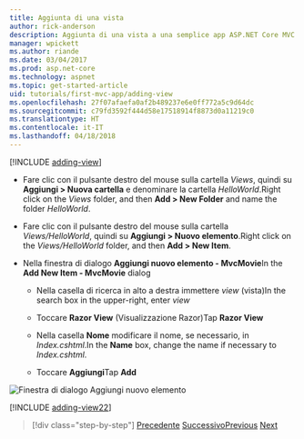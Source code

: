 ```yaml
---
title: Aggiunta di una vista
author: rick-anderson
description: Aggiunta di una vista a una semplice app ASP.NET Core MVC
manager: wpickett
ms.author: riande
ms.date: 03/04/2017
ms.prod: asp.net-core
ms.technology: aspnet
ms.topic: get-started-article
uid: tutorials/first-mvc-app/adding-view
ms.openlocfilehash: 27f07afaefa0af2b489237e6e0ff772a5c9d64dc
ms.sourcegitcommit: c79fd3592f444d58e17518914f8873d0a11219c0
ms.translationtype: HT
ms.contentlocale: it-IT
ms.lasthandoff: 04/18/2018
---
```

[!INCLUDE [adding-view](../../includes/mvc-intro/adding_view1.md)]

* <span data-ttu-id="66bf1-103">Fare clic con il pulsante destro del mouse sulla cartella *Views*, quindi su **Aggiungi > Nuova cartella** e denominare la cartella *HelloWorld*.</span><span class="sxs-lookup"><span data-stu-id="66bf1-103">Right click on the *Views* folder, and then **Add > New Folder** and name the folder *HelloWorld*.</span></span>

* <span data-ttu-id="66bf1-104">Fare clic con il pulsante destro del mouse sulla cartella *Views/HelloWorld*, quindi su **Aggiungi > Nuovo elemento**.</span><span class="sxs-lookup"><span data-stu-id="66bf1-104">Right click on the *Views/HelloWorld* folder, and then **Add > New Item**.</span></span>

* <span data-ttu-id="66bf1-105">Nella finestra di dialogo **Aggiungi nuovo elemento - MvcMovie**</span><span class="sxs-lookup"><span data-stu-id="66bf1-105">In the **Add New Item - MvcMovie** dialog</span></span>

  * <span data-ttu-id="66bf1-106">Nella casella di ricerca in alto a destra immettere *view* (vista)</span><span class="sxs-lookup"><span data-stu-id="66bf1-106">In the search box in the upper-right, enter *view*</span></span>

  * <span data-ttu-id="66bf1-107">Toccare **Razor View** (Visualizzazione Razor)</span><span class="sxs-lookup"><span data-stu-id="66bf1-107">Tap **Razor View**</span></span>

  * <span data-ttu-id="66bf1-108">Nella casella **Nome** modificare il nome, se necessario, in *Index.cshtml*.</span><span class="sxs-lookup"><span data-stu-id="66bf1-108">In the **Name** box, change the name if necessary to *Index.cshtml*.</span></span>

  * <span data-ttu-id="66bf1-109">Toccare **Aggiungi**</span><span class="sxs-lookup"><span data-stu-id="66bf1-109">Tap **Add**</span></span>

![Finestra di dialogo Aggiungi nuovo elemento](adding-view/_static/add_view.png)

[!INCLUDE [adding-view22](../../includes/mvc-intro/adding_view2.md)]

> [!div class="step-by-step"]
> <span data-ttu-id="66bf1-111">[Precedente](adding-controller.md)
> [Successivo](adding-model.md)</span><span class="sxs-lookup"><span data-stu-id="66bf1-111">[Previous](adding-controller.md)
[Next](adding-model.md)</span></span>
